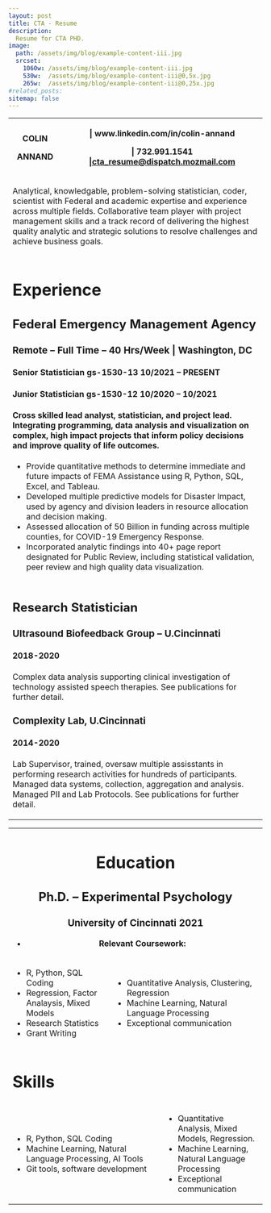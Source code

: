```yaml
---
layout: post
title: CTA - Resume
description:
  Resume for CTA PHD.
image: 
  path: /assets/img/blog/example-content-iii.jpg
  srcset:
    1060w: /assets/img/blog/example-content-iii.jpg
    530w:  /assets/img/blog/example-content-iii@0,5x.jpg
    265w:  /assets/img/blog/example-content-iii@0,25x.jpg
#related_posts:
sitemap: false
---
```

<table>
<tbody>
<tr><th><p>COLIN</p><p>ANNAND</p></th><th><p> | www.linkedin.com/in/colin-annand</p><p>| 732.991.1541 <a href="mailto:cta_resume@dispatch.mozmail.com">|cta_resume@dispatch.mozmail.com</a></p></th></tr><tr><td colspan="2">
<p>Analytical, knowledgable, problem-solving statistician, coder, scientist with Federal and academic expertise and experience across multiple fields. Collaborative team player with project management skills and a track record of delivering the highest quality analytic and strategic solutions to resolve challenges and achieve business goals.</p></td></tr><tr><td colspan="2">
<h1>Experience</h1>
<h2>Federal Emergency Management Agency</h2>
<h3>Remote – Full Time – 40 Hrs/Week | Washington, DC</h3><h4>Senior Statistician gs-1530-13 10/2021 – PRESENT</h4><h4>Junior Statistician gs-1530-12 10/2020 – 10/2021</h4><h4>Cross skilled lead analyst, statistician, and project lead. Integrating programming, data analysis and visualization on complex, high impact projects that inform policy decisions and improve quality of life outcomes.</h4><ul><li>Provide quantitative methods to determine immediate and future impacts of FEMA Assistance using R, Python, SQL, Excel, and Tableau.</li><li>Developed multiple predictive models for Disaster Impact, used by agency and division leaders in resource allocation and decision making.</li><li>Assessed allocation of 50 Billion in funding across multiple counties, for COVID-19 Emergency Response.</li><li>Incorporated analytic findings into 40+ page report designated for Public Review, including statistical validation, peer review and high quality data visualization.</li></ul></td></tr>
<tr><td colspan="2">
<h2> Research Statistician </h2>
<h3>Ultrasound Biofeedback Group – U.Cincinnati</h3><h4>2018-2020</h4>
<p>Complex data analysis supporting clinical investigation of technology assisted speech therapies. See publications for further detail. </p>

<h3>Complexity Lab, U.Cincinnati</h3><h4>2014-2020</h4><p>Lab Supervisor, trained, oversaw multiple assisstants in performing research activities for hundreds of participants. Managed data systems, collection, aggregation and analysis. Managed PII and Lab Protocols. See publications for further detail. </p></td></tr></tbody></table>

<table><tbody><tr><th colspan="3">
<h1>Education</h1>
<h2>Ph.D. – Experimental Psychology</h2>
<h3>University of Cincinnati 2021</h3>
<ul><li>Relevant Coursework:</li></ul>
</th></tr><tr><td><ul>
<li>R, Python, SQL Coding</li>
<li>Regression, Factor Analaysis, Mixed Models</li>
<li>Research Statistics</li>
<li>Grant Writing</li></ul></td><td colspan="2"><ul>
<li>Quantitative Analysis, Clustering, Regression</li><li>Machine Learning, Natural Language Processing</li><li>Exceptional communication</li></ul></td></tr><tr><td colspan="4"><h1>Skills</h1></td></tr><tr><td colspan="2"><ul><li>R, Python, SQL Coding</li><li>Machine Learning, Natural Language Processing, AI Tools</li><li>Git tools, software development</li></ul></td><td colspan="2"><ul><li>Quantitative Analysis, Mixed Models, Regression.</li><li>Machine Learning, Natural Language Processing</li><li>Exceptional communication</li></ul></td></tr>
</tbody>
</table>